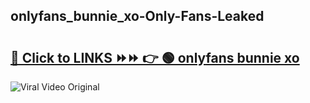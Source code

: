 
 ## onlyfans_bunnie_xo-Only-Fans-Leaked

# <h2><a href="https://clipsfans.com/onlyfans_bunnie_xo&ref=git">🔗 Click to LINKS ⏩⏩ 👉 🟢 onlyfans bunnie xo </a></h2>

<a href="https://clipsfans.com/onlyfans_bunnie_xo&ref=git" rel="nofollow" data-target="animated-image.originalLink"><img src="https://i.ibb.co.com/xMMVF88/686577567.gif" alt="Viral Video Original" style="max-width: 100%; display: inline-block;" data-target="animated-image.originalImage"></a>
